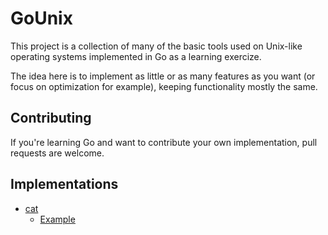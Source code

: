 # GoUnix

This project is a collection of many of the basic tools used on Unix-like operating systems implemented in Go as a learning exercize.

The idea here is to implement as little or as many features as you want (or focus on optimization for example), keeping functionality mostly the same.

## Contributing

If you're learning Go and want to contribute your own implementation, pull requests are welcome.

## Implementations

 - [cat](cat/)
   - [Example](cat/tom@aporcupine.com/cat/main.go)